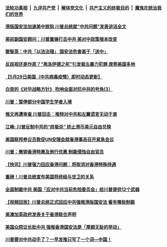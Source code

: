 ####  [法轮功真相](../../../../basic/blob/master/README.md?t=05302331) &nbsp;|&nbsp; [九评共产党](../../../../9ping.md/blob/master/README.md?t=05302331) &nbsp;|&nbsp; [解体党文化](../../../../jtdwh.md/blob/master/README.md?t=05302331)  &nbsp;|&nbsp; [共产主义的终极目的](../../../../gczydzjmd.md/blob/master/README.md?t=05302331) &nbsp;|&nbsp; [魔鬼在统治我们的世界](../../../../mgztzwmdsj.md/blob/master/README.md?t=05302331) 

#### [港版国安法加速美中脱钩 川普总统就“中共问题”发表讲话全文](../pages/soh6/384791.md?t=05302331) 
#### [美前副国安顾问：川普重锤打击中共 美对中政策根本改变](../pages/soh6/384741.md?t=05302331) 
#### [黎智英：中共「以法治理」 国安法危害甚于「送中」](../pages/soh6/384753.md?t=05302331) 
#### [反歧视还是作恶？“弗洛伊德之死”引发极左暴力犯罪 席卷美国多地](../pages/soh6/384745.md?t=05302331) 
#### [【5月29日美国（中共病毒疫情）即时动态更新】](../pages/soh6/384457.md?t=05302331) 
#### [白宫的《对华战略方针》 吹响全面对抗中共的号角(3）](../pages/soh6/384652.md?t=05302331) 
#### [川普：暂停部分中国学生学者入境](../pages/soh6/384643.md?t=05302331) 
#### [推文再遭审查 川普回击：推特对中共和左翼谎言无动于衷](../pages/soh6/384640.md?t=05302331) 
#### [江峰: 川普反制中共的“终极杀” 终止港币美元自由兑换](../pages/soh6/384634.md?t=05302331) 
#### [美国联邦参议员敦促UN安理会就香港事态召开紧急会议	](../pages/soh6/384598.md?t=05302331) 
#### [川普：撤销香港特惠及旅行优惠 制裁侵蚀自由官员                                                ](../pages/soh6/384592.md?t=05302331) 
#### [【快讯】川普强力回应香港问题：将取消对香港特殊待遇](../pages/soh6/384580.md?t=05302331) 
#### [重磅！川普总统宣布美国将终结与世卫的关系](../pages/soh6/384565.md?t=05302331) 
#### [全面制裁中共 美国「应对中共当前危险委员会」给川普提供12个武器](../pages/soh6/384532.md?t=05302331) 
#### [【视频回放】川普总统正式回应中共强推港版国安法 看有哪些制裁](../pages/soh6/384544.md?t=05302331) 
#### [美澳加英政府发表关于香港联合声明](../pages/soh6/384526.md?t=05302331) 
#### [美国众院议长批中共 强推香港国安法是「厚颜无耻的举动」](../pages/soh6/384529.md?t=05302331) 
#### [川普要对中共动手了？一早发推只写了一个词—中国！](../pages/soh6/384517.md?t=05302331) 
